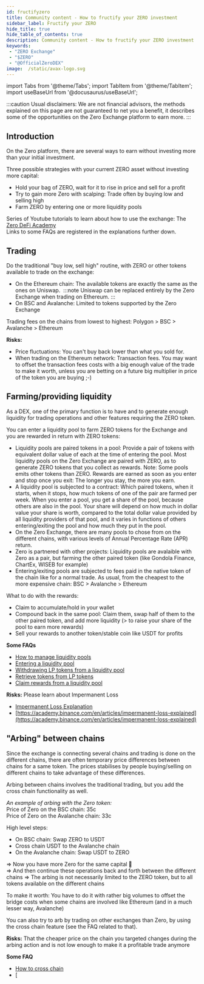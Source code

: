 ```yaml
---
id: fructifyzero
title: Community content - How to fructify your ZERO investment
sidebar_label: Fructify your ZERO
hide_title: true
hide_table_of_contents: true
description: Community content - How to fructify your ZERO investment
keywords:
 - "ZERO Exchange"
 - "$ZERO"
 - "@OfficialZeroDEX"
image:  /static/avax-logo.svg
---
```


import Tabs from '@theme/Tabs';
import TabItem from '@theme/TabItem';
import useBaseUrl from '@docusaurus/useBaseUrl';

:::caution
Usual disclaimers: We are not financial advisors, the methods explained on this page are not guaranteed to net you a benefit, it describes some of the opportunities on the Zero Exchange platform to earn more.
:::

## Introduction

On the Zero platform, there are several ways to earn without investing more than your initial investment.

Three possible strategies with your current ZERO asset without investing more capital:
* Hold your bag of ZERO, wait for it to rise in price and sell for a profit  
* Try to gain more Zero with scalping: Trade often by buying low and selling high
* Farm ZERO by entering one or more liquidity pools

Series of Youtube tutorials to learn about how to use the exchange: The [Zero DeFi Academy](zerodefiacademy.md)  
Links to some FAQs are registered in the explanations further down.

## Trading

Do the traditional "buy low, sell high" routine, with ZERO or other tokens available to trade on the exchange:
* On the Ethereum chain: The available tokens are exactly the same as the ones on Uniswap.  
:::note Uniswap can be replaced entirely by the Zero Exchange when trading on Ethereum.
:::
* On BSC and Avalanche: Limited to tokens supported by the Zero Exchange

Trading fees on the chains from lowest to highest: Polygon > BSC > Avalanche > Ethereum

**Risks:**
* Price fluctuations: You can't buy back lower than what you sold for.
* When trading on the Ethereum network: Transaction fees.  You may want to offset the transaction fees costs with a big enough value of the trade to make it worth, unless you are betting on a future big multiplier in price of the token you are buying ;-)


## Farming/providing liquidity

As a DEX, one of the primary function is to have and to generate enough liquidity for trading operations and other features requiring the ZERO token.

You can enter a liquidity pool to farm ZERO tokens for the Exchange and you are rewarded in return with ZERO tokens:
* Liquidity pools are paired tokens in a pool: Provide a pair of tokens with equivalent dollar value of each at the time of entering the pool.  Most liquidity pools on the Zero Exchange are paired with ZERO, as to generate ZERO tokens that you collect as rewards. Note: Some pools emits other tokens than ZERO. 
Rewards are earned as soon as you enter and stop once you exit: The longer you stay, the more you earn.
* A liquidity pool is subjected to a contract: Which paired tokens, when it starts, when it stops, how much tokens of one of the pair are farmed per week.  When you enter a pool, you get a share of the pool, because others are also in the pool.  Your share will depend on how much in dollar value your share is worth, compared to the total dollar value provided by all liquidity providers of that pool, and it varies in functions of others entering/exiting the pool and how much they put in the pool.
* On the Zero Exchange, there are many pools to chose from on the different chains, with various levels of Annual Percentage Rate (APR) return.
* Zero is partnered with other projects: Liquidity pools are avalaible with Zero as a pair, but farming the other paired token (like Gondola Finance, ChartEx, WISEB for example)
* Entering/exiting pools are subjected to fees paid in the native token of the chain like for a normal trade. As usual, from the cheapest to the more expensive chain: BSC > Avalanche > Ethereum


What to do with the rewards:
* Claim to accumulate/hold in your wallet
* Compound back in the same pool: Claim them, swap half of them to the other paired token, and add more liquidity (> to raise your share of the pool to earn more rewards)
* Sell your rewards to another token/stable coin like USDT for profits

**Some FAQs**  
* [How to manage liquidity pools](faq/faq009.md)
* [Entering a liquidity pool](faq/faq019.md)
* [Withdrawing LP tokens from a liquidity pool](faq/faq020.md)
* [Retrieve tokens from LP tokens](faq/faq021.md)
* [Claim rewards from a liquidity pool](faq/faq022.md)


**Risks:** Please learn about Impermanent Loss
* [Impermanent Loss Explanation](il.md)
* [https://academy.binance.com/en/articles/impermanent-loss-explained](https://academy.binance.com/en/articles/impermanent-loss-explained)



## "Arbing" between chains

Since the exchange is connecting several chains and trading is done on the different chains, there are often temporary price differences between chains for a same token.  The prices stabilises by people buying/selling on different chains to take advantage of these differences.

Arbing between chains involves the traditional trading, but you add the cross chain functionality as well.

_An example of arbing with the Zero token:_  
Price of Zero on the BSC chain: 35c  
Price of Zero on the Avalanche chain: 33c

High level steps:
* On BSC chain: Swap ZERO to USDT
* Cross chain USDT to the Avalanche chain
* On the Avalanche chain: Swap USDT to ZERO  

=> Now you have more Zero for the same capital 🙂  
=> And then continue these operations back and forth between the different chains
=> The arbing is not necessarily limited to the ZERO token, but to all tokens available on the different chains

To make it worth: You have to do it with rather big volumes to offset the bridge costs when some chains are involved like Ethereum (and in a much lesser way, Avalanche)

You can also try to arb by trading on other exchanges than Zero, by using the cross chain feature (see the FAQ related to that).

**Risks:** That the cheaper price on the chain you targeted changes during the arbing action and is not low enough to make it a profitable trade anymore

**Some FAQ**  
* [How to cross chain](faq/faq023.md)
* [
